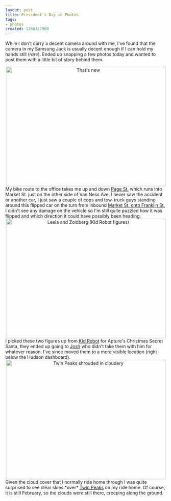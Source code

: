 ```yaml
--- 
layout: post
title: President's Day in Photos
tags: 
- photos
created: 1266327900
---
```

While I don't carry a decent camera around with me, I've found that the camera in my Samsung Jack is usually decent enough if I can hold my hands still (*rare*). Ended up snapping a few photos today and wanted to post them with a little bit of story behind them.

<center><a href="http://www.flickr.com/photos/agentdero/4360248548/" title="That's new by agentdero, on Flickr"><img src="http://farm5.static.flickr.com/4061/4360248548_3132b48543.jpg" width="500" height="375" alt="That's new" /></a></center>
My bike route to the office takes me up and down <a id="aptureLink_gl5mNnD6Dc" href="http://maps.google.com/maps?om=0&amp;iwloc=addr&amp;f=q&amp;ll=37.7722061%2C-122.4372057&amp;hl=en&amp;z=15&amp;ie=UTF8">Page St.</a> which runs into Market St. just on the other side of Van Ness Ave. I never saw the accident or another car, I just saw a couple of cops and tow-truck guys standing around this flipped car on the turn from inbound <a id="aptureLink_dfAkNoPcko" href="http://maps.google.com/maps?om=0&amp;iwloc=addr&amp;f=q&amp;ll=37.7901599%2C-122.4239789&amp;hl=en&amp;z=15&amp;ie=UTF8">Market St. onto Franklin St.</a> I didn't see any damage on the vehicle so I'm still quite puzzled how it was flipped and which direction it could have possibly been heading.

<center><a href="http://www.flickr.com/photos/agentdero/4360171203/" title="Leela and Zoidberg (Kid Robot figures) by agentdero, on Flickr"><img src="http://farm5.static.flickr.com/4002/4360171203_0557be9147.jpg" width="500" height="375" alt="Leela and Zoidberg (Kid Robot figures)" /></a></center>
I picked these two figures up from <a id="aptureLink_zbHNBxGVkx" href="http://en.wikipedia.org/wiki/Kidrobot">Kid Robot</a> for Apture's Christmas Secret Santa, they ended up going to <a id="aptureLink_EXSu8L56ok" href="http://twitter.com/jjstern">Josh</a> who didn't take them with him for whatever reason. I've since moved them to a more visible location (right below the Hudson dashboard).


<center><a href="http://www.flickr.com/photos/agentdero/4361451442/" title="Twin Peaks shrouded in cloudery by agentdero, on Flickr"><img src="http://farm5.static.flickr.com/4068/4361451442_5b0513a8bc.jpg" width="500" height="375" alt="Twin Peaks shrouded in cloudery" /></a></center>
Given the cloud cover that I normally ride home through I was quite surprised to see clear skies *over* <a id="aptureLink_DGc7D8CSsA" href="http://en.wikipedia.org/wiki/Twin%20Peaks%20%28San%20Francisco%2C%20California%29">Twin Peaks</a> on my ride home. Of course, it is still February, so the clouds were still there, creeping along the ground.
<!--break-->
